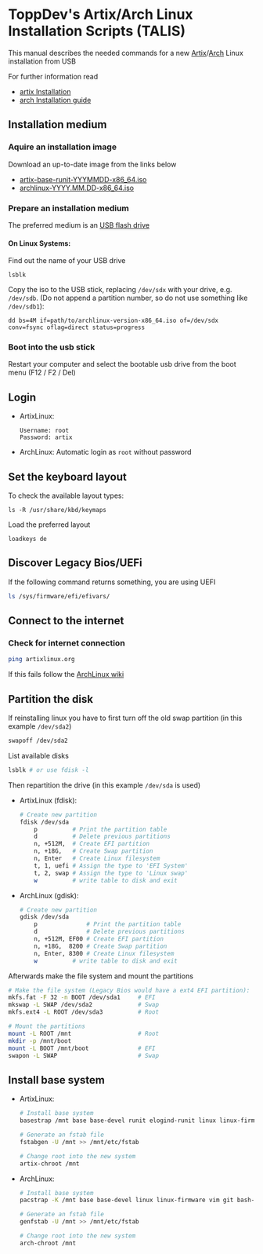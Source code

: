 # ToppDev's Artix/Arch Linux Installation Scripts (TALIS)
[//]: # (by Thomas Topp <dev@topp.cc>)
[//]: # (License: GNU GPLv3)

This manual describes the needed commands for a new [Artix](https://artixlinux.org/)/[Arch](https://archlinux.org/) Linux installation from USB

For further information read
- [artix Installation](https://wiki.artixlinux.org/Main/Installation)
- [arch Installation guide](https://wiki.archlinux.org/title/Installation_guide)

## Installation medium

### Aquire an installation image

Download an up-to-date image from the links below
- [artix-base-runit-YYYMMDD-x86_64.iso](https://artixlinux.org/download.php)
- [archlinux-YYYY.MM.DD-x86_64.iso](https://archlinux.org/download/)

### Prepare an installation medium

The preferred medium is an [USB flash drive](https://wiki.archlinux.org/title/USB_flash_installation_medium)

#### On Linux Systems:

Find out the name of your USB drive
```
lsblk
```

Copy the iso to the USB stick, replacing `/dev/sdx` with your drive, e.g. `/dev/sdb`. (Do not append a partition number, so do not use something like `/dev/sdb1`):
```
dd bs=4M if=path/to/archlinux-version-x86_64.iso of=/dev/sdx conv=fsync oflag=direct status=progress
```

### Boot into the usb stick

Restart your computer and select the bootable usb drive from the boot menu (F12 / F2 / Del)

## Login

- ArtixLinux:
  ```
  Username: root
  Password: artix
  ```
- ArchLinux: Automatic login as `root` without password

## Set the keyboard layout

To check the available layout types:
```
ls -R /usr/share/kbd/keymaps
```
Load the preferred layout
```
loadkeys de
```

## Discover Legacy Bios/UEFi
If the following command returns something, you are using UEFI
```bash
ls /sys/firmware/efi/efivars/
```

## Connect to the internet
### Check for internet connection
```bash
ping artixlinux.org
```
If this fails follow the [ArchLinux wiki](https://wiki.archlinux.org/title/Installation_guide#Connect_to_the_internet)

## Partition the disk
If reinstalling linux you have to first turn off the old swap partition (in this example `/dev/sda2`)
```bash
swapoff /dev/sda2
```
List available disks
```bash
lsblk # or use fdisk -l
```
Then repartition the drive (in this example `/dev/sda` is used)
- ArtixLinux (fdisk):
  ```bash
  # Create new partition
  fdisk /dev/sda
      p          # Print the partition table
      d          # Delete previous partitions
      n, +512M,  # Create EFI partition
      n, +18G,   # Create Swap partition
      n, Enter   # Create Linux filesystem
      t, 1, uefi # Assign the type to 'EFI System'
      t, 2, swap # Assign the type to 'Linux swap'
      w          # write table to disk and exit
  ```
- ArchLinux (gdisk):
  ```bash
  # Create new partition
  gdisk /dev/sda
      p              # Print the partition table
      d              # Delete previous partitions
      n, +512M, EF00 # Create EFI partition
      n, +18G,  8200 # Create Swap partition
      n, Enter, 8300 # Create Linux filesystem
      w          # write table to disk and exit
  ```
Afterwards make the file system and mount the partitions
```bash
# Make the file system (Legacy Bios would have a ext4 EFI partition):
mkfs.fat -F 32 -n BOOT /dev/sda1     # EFI
mkswap -L SWAP /dev/sda2             # Swap
mkfs.ext4 -L ROOT /dev/sda3          # Root

# Mount the partitions
mount -L ROOT /mnt                   # Root
mkdir -p /mnt/boot
mount -L BOOT /mnt/boot              # EFI
swapon -L SWAP                       # Swap
```

## Install base system

- ArtixLinux:
  ```bash
  # Install base system
  basestrap /mnt base base-devel runit elogind-runit linux linux-firmware vim git bash-completion

  # Generate an fstab file
  fstabgen -U /mnt >> /mnt/etc/fstab

  # Change root into the new system
  artix-chroot /mnt
  ```
- ArchLinux:
  ```bash
  # Install base system
  pacstrap -K /mnt base base-devel linux linux-firmware vim git bash-completion

  # Generate an fstab file
  genfstab -U /mnt >> /mnt/etc/fstab

  # Change root into the new system
  arch-chroot /mnt
  ```
